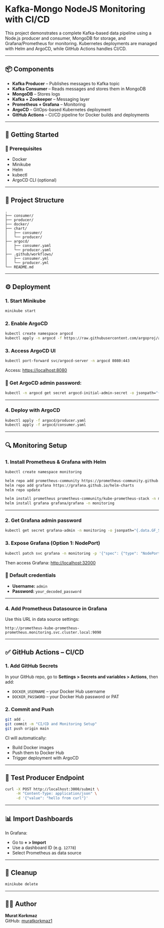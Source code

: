 
# Kafka-Mongo NodeJS Monitoring with CI/CD

This project demonstrates a complete Kafka-based data pipeline using a Node.js producer and consumer, MongoDB for storage, and Grafana/Prometheus for monitoring. Kubernetes deployments are managed with Helm and ArgoCD, while GitHub Actions handles CI/CD.

---

## 📦 Components

- **Kafka Producer** – Publishes messages to Kafka topic
- **Kafka Consumer** – Reads messages and stores them in MongoDB
- **MongoDB** – Stores logs
- **Kafka + Zookeeper** – Messaging layer
- **Prometheus + Grafana** – Monitoring
- **ArgoCD** – GitOps-based Kubernetes deployment
- **GitHub Actions** – CI/CD pipeline for Docker builds and deployments

---

## 🚀 Getting Started

### 🔧 Prerequisites

- Docker
- Minikube
- Helm
- kubectl
- ArgoCD CLI (optional)

---

## 🧱 Project Structure

```
.
├── consumer/
├── producer/
├── docker/
├── chart/
│   ├── consumer/
│   └── producer/
├── argocd/
│   ├── consumer.yaml
│   └── producer.yaml
├── .github/workflows/
│   ├── consumer.yml
│   └── producer.yml
└── README.md
```

---

## ⚙️ Deployment

### 1. Start Minikube

```bash
minikube start
```

### 2. Enable ArgoCD

```bash
kubectl create namespace argocd
kubectl apply -n argocd -f https://raw.githubusercontent.com/argoproj/argo-cd/stable/manifests/install.yaml
```

### 3. Access ArgoCD UI

```bash
kubectl port-forward svc/argocd-server -n argocd 8080:443
```

Access: [https://localhost:8080](https://localhost:8080)

### 🔑 Get ArgoCD admin password:

```bash
kubectl -n argocd get secret argocd-initial-admin-secret -o jsonpath="{.data.password}" | base64 --decode
```

---

### 4. Deploy with ArgoCD

```bash
kubectl apply -f argocd/producer.yaml
kubectl apply -f argocd/consumer.yaml
```

---

## 🔍 Monitoring Setup

### 1. Install Prometheus & Grafana with Helm

```bash
kubectl create namespace monitoring

helm repo add prometheus-community https://prometheus-community.github.io/helm-charts
helm repo add grafana https://grafana.github.io/helm-charts
helm repo update

helm install prometheus prometheus-community/kube-prometheus-stack -n monitoring
helm install grafana grafana/grafana -n monitoring
```

---

### 2. Get Grafana admin password

```bash
kubectl get secret grafana-admin -n monitoring -o jsonpath="{.data.GF_SECURITY_ADMIN_PASSWORD}" | base64 --decode
```

### 3. Expose Grafana (Option 1: NodePort)

```bash
kubectl patch svc grafana -n monitoring -p '{"spec": {"type": "NodePort", "ports": [{"port":3000,"targetPort":3000,"nodePort":32000}]}}'
```

Then access Grafana: [http://localhost:32000](http://localhost:32000)

### 🔑 Default credentials

- **Username:** `admin`
- **Password:** `your_decoded_password`

---

### 4. Add Prometheus Datasource in Grafana

Use this URL in data source settings:

```
http://prometheus-kube-prometheus-prometheus.monitoring.svc.cluster.local:9090
```

---

## ✅ GitHub Actions – CI/CD

### 1. Add GitHub Secrets

In your GitHub repo, go to **Settings > Secrets and variables > Actions**, then add:

- `DOCKER_USERNAME` – your Docker Hub username
- `DOCKER_PASSWORD` – your Docker Hub password or PAT

### 2. Commit and Push

```bash
git add .
git commit -m "CI/CD and Monitoring Setup"
git push origin main
```

CI will automatically:

- Build Docker images
- Push them to Docker Hub
- Trigger deployment with ArgoCD

---

## 📮 Test Producer Endpoint

```bash
curl -X POST http://localhost:3000/submit \
     -H "Content-Type: application/json" \
     -d '{"value": "hello from curl"}'
```

---

## 📊 Import Dashboards

In Grafana:

- Go to **+ > Import**
- Use a dashboard ID (e.g. `12778`)
- Select Prometheus as data source

---

## 🧼 Cleanup

```bash
minikube delete
```

---

## 👨‍💻 Author

**Murat Korkmaz**  
GitHub: [muratkorkmaz1](https://github.com/muratkorkmaz1)
